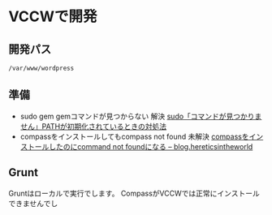# VCCWで開発

## 開発パス

	/var/www/wordpress

## 準備

* sudo gem gemコマンドが見つからない 解決
[sudo「コマンドが見つかりません」PATHが初期化されているときの対処法](http://blog.thingslabo.com/archives/000395.html)
* compassをインストールしてもcompass not found 未解決
[compassをインストールしたのにcommand not foundになる – blog.hereticsintheworld](http://blog.hereticsintheworld.com/4181.html)

## Grunt

Gruntはローカルで実行でします。
CompassがVCCWでは正常にインストールできませんでし
